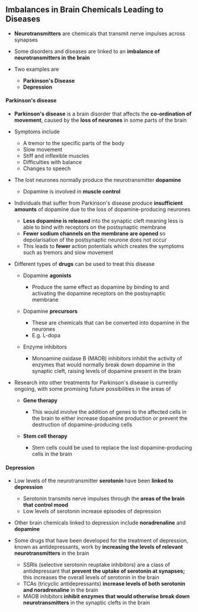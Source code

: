 Imbalances in Brain Chemicals Leading to Diseases
-------------------------------------------------

* <b>Neurotransmitters</b> are chemicals that transmit nerve impulses across synapses
* Some disorders and diseases are linked to an <b>imbalance of neurotransmitters in the brain</b>
* Two examples are

  + <b>Parkinson's Disease</b>
  + <b>Depression</b>

#### Parkinson's disease

* <b>Parkinson's disease</b> is a brain disorder that affects the <b>co-ordination of movement</b>, caused by the <b>loss of neurones</b> in some parts of the brain
* Symptoms include

  + A tremor to the specific parts of the body
  + Slow movement
  + Stiff and inflexible muscles
  + Difficulties with balance
  + Changes to speech
* The lost neurones normally produce the neurotransmitter <b>dopamine</b>

  + Dopamine is involved in <b>muscle control</b>
* Individuals that suffer from Parkinson's disease produce <b>insufficient amounts</b> of dopamine due to the loss of dopamine-producing neurones

  + <b>Less dopamine is released </b>into the synaptic cleft meaning less is able to bind with receptors on the postsynaptic membrane
  + <b>Fewer sodium channels on the membrane are opened </b>so depolarisation of the postsynaptic neurone does not occur
  + This leads to <b>fewer </b>action potentials which creates the symptoms such as tremors and slow movement
* Different types of <b>drugs</b> can be used to treat this disease

  + Dopamine <b>agonists</b>

    - Produce the same effect as dopamine by binding to and activating the dopamine receptors on the postsynaptic membrane
  + Dopamine <b>precursors</b>

    - These are chemicals that can be converted into dopamine in the neurones
    - E.g. L-dopa
  + Enzyme inhibitors

    - Monoamine oxidase B (MAOB) inhibitors inhibit the activity of enzymes that would normally break down dopamine in the synaptic cleft, raising levels of dopamine present in the brain
* Research into other treatments for Parkinson's disease is currently ongoing, with some promising future possibilities in the areas of

  + <b>Gene therapy</b>

    - This would involve the addition of genes to the affected cells in the brain to either increase dopamine production or prevent the destruction of dopamine-producing cells
  + <b>Stem cell therapy</b>

    - Stem cells could be used to replace the lost dopamine-producing cells in the brain

#### Depression

* Low levels of the neurotransmitter <b>serotonin </b>have been <b>linked to depression</b>

  + Serotonin transmits nerve impulses through the<b> areas of the brain that control mood</b>
  + Low levels of serotonin increase episodes of depression
* Other brain chemicals linked to depression include <b>noradrenaline</b> and <b>dopamine</b>
* Some drugs that have been developed for the treatment of depression, known as antidepressants, work by <b>increasing the levels of relevant neurotransmitters</b> in the brain

  + SSRIs (selective serotonin reuptake inhibitors) are a class of antidepressant that <b>prevent the uptake of serotonin at synapses;</b> this increases the overall levels of serotonin in the brain
  + TCAs (tricyclic antidepressants) <b>increase levels of both serotonin and noradrenaline</b> in the brain
  + MAOB inhibitors<b> inhibit enzymes that would otherwise break down neurotransmitters</b> in the synaptic clefts in the brain